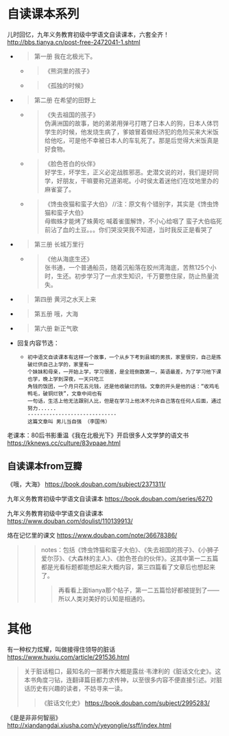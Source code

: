 
# 自读课本系列

儿时回忆，九年义务教育初级中学语文自读课本，六套全齐！ http://bbs.tianya.cn/post-free-2472041-1.shtml
- > 第一册 我在北极光下。
  * > 《熊洞里的孩子》
  * > 《孤独的时候》
- > 第二册 在希望的田野上
  * > 《失去祖国的孩子》
  <br> 伪满洲国的故事，她的弟弟用弹弓打瞎了日本人的狗，日本人体罚学生的时候，他发烧生病了，爹娘冒着做经济犯的危险买来大米饭给他吃，可是他不幸被日本人的车轧死了。那是后觉得大米饭真是好食物。
  * > 《脸色苍白的伙伴》
　<br> 好学生，坏学生，正义必定战胜邪恶。史潜文说的对，我们是好同学，好朋友，干嘛要称兄道弟呢。小时侯太着迷他们在坟地里办的麻雀宴了。
  * > 《馋虫夜猫和蛮子大伯》  //注：原文有个错别字，其实是《馋虫馋猫和蛮子大伯》
  <br> 母蜘蛛才能烤了蛛黄吃 喊着雀蛋解馋，不小心给咽了 蛮子大伯临死前沾了血的土豆。。。你们哭没哭我不知道，当时我反正是看哭了
- > 第三册 长城万里行
  * > 《他从海底生还》
  <br> 张书通，一个普通船员，随着沉船落在胶州湾海底，苦熬125个小时，生还。初步学习了一点求生知识，千万要憋住尿，防止热量流失。
- > 第四册 黄河之水天上来
- > 第五册 哦，大海
- > 第六册 新正气歌
- 回复内容节选：
  * >
    ```
    初中语文自读课本有这样一个故事，一个从乡下考到县城的男孩，家里很穷，自己是拣破烂供自己上学的，家里有一
    个妹妹和母亲，一开始上学，学习很差，是全班倒数第一，英语最差，为了学习他下课也学，晚上学到深夜，一天只吃三
    角钱的饭团，一个月只花五元钱，还是他收破烂的钱。文章的开头是他的话：“收鸡毛鸭毛，破铜烂铁”，文章中间也有
    一句话，生活上他无法跟别人比，但是在学习上他决不允许自己落在任何人后面，通过努力......
    -----------------------------
    这篇文章叫 男儿当自强 （李国伟）
    ```
    
老课本：80后书影重温《我在北极光下》开启很多人文学梦的语文书 https://kknews.cc/culture/83vpaae.html

## 自读课本from豆瓣

《哦，大海》 https://book.douban.com/subject/2371311/

九年义务教育初级中学语文自读课本 https://book.douban.com/series/6270 

九年义务教育初级中学语文自读课本 https://www.douban.com/doulist/110139913/

烙在记忆里的课文 https://www.douban.com/note/36678386/
>> notes：包括《馋虫馋猫和蛮子大伯》、《失去祖国的孩子》、《小狮子爱尔莎》、《大森林的主人》、《脸色苍白的伙伴》。这其中第一二五篇都是光看标题都能想起来大概内容，第三四篇看了文章后也想起来了。
>>> 再看看上面tianya那个帖子，第一二五篇恰好都被提到了——所以人类对美好的认知是相通的。

# 其他

有一种权力炫耀，叫做接得住领导的脏话 https://www.huxiu.com/article/291536.html
> 关于脏话粗口，最知名的一部著作大概是露丝·韦津利的《脏话文化史》。这本书角度刁钻，连翻译篇目都力求传神，以至很多内容不便直接引述。对脏话历史有兴趣的读者，不妨寻来一读。
>> 《脏话文化史》 https://book.douban.com/subject/2995283/

《是是非非何智丽》 http://xiandangdai.xiusha.com/y/yeyonglie/ssff/index.html

